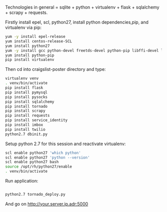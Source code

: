 Technologies in general = sqlite + python + virtualenv + flask + sqlalchemy + scrapy + requests.


Firstly install epel, scl, python27, install python dependencies,pip, and virtualenv via pip:

```bash
yum -y install epel-release
yum install centos-release-SCL
yum install python27
yum -y install gcc python-devel freetds-devel python-pip libffi-devel libssl-devel libxml2-devel libxslt1-devel libxml2-python python-lxml libxslt-devel
yum install python-pip
pip install virtualenv
```



Then cd into craigslist-poster directory and type:
```bash
virtualenv venv
. venv/bin/activate
pip install flask
pip install pymysql
pip install pysocks
pip install sqlalchemy
pip install tornado
pip install scrapy
pip install requests
pip install service_identity
pip install imbox
pip install twilio
python2.7 dbinit.py
```

Setup python 2.7 for this session and reactivate virtualenv:
```bash
scl enable python27 'which python'
scl enable python27 'python --version'
scl enable python27 bash
source /opt/rh/python27/enable
. venv/bin/activate
```

Run application:

```bash

python2.7 tornado_deploy.py
```

And go on http://your.server.ip.adr:5000

